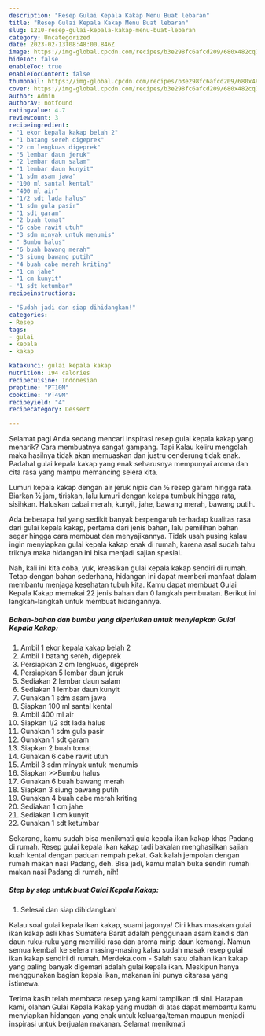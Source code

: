 ```yaml
---
description: "Resep Gulai Kepala Kakap Menu Buat lebaran"
title: "Resep Gulai Kepala Kakap Menu Buat lebaran"
slug: 1210-resep-gulai-kepala-kakap-menu-buat-lebaran
category: Uncategorized
date: 2023-02-13T08:48:00.846Z
image: https://img-global.cpcdn.com/recipes/b3e298fc6afcd209/680x482cq70/gulai-kepala-kakap-foto-resep-utama.jpg
hideToc: false
enableToc: true
enableTocContent: false
thumbnail: https://img-global.cpcdn.com/recipes/b3e298fc6afcd209/680x482cq70/gulai-kepala-kakap-foto-resep-utama.jpg
cover: https://img-global.cpcdn.com/recipes/b3e298fc6afcd209/680x482cq70/gulai-kepala-kakap-foto-resep-utama.jpg
author: Admin
authorAv: notfound
ratingvalue: 4.7
reviewcount: 3
recipeingredient:
- "1 ekor kepala kakap belah 2"
- "1 batang sereh digeprek"
- "2 cm lengkuas digeprek"
- "5 lembar daun jeruk"
- "2 lembar daun salam"
- "1 lembar daun kunyit"
- "1 sdm asam jawa"
- "100 ml santal kental"
- "400 ml air"
- "1/2 sdt lada halus"
- "1 sdm gula pasir"
- "1 sdt garam"
- "2 buah tomat"
- "6 cabe rawit utuh"
- "3 sdm minyak untuk menumis"
- " Bumbu halus"
- "6 buah bawang merah"
- "3 siung bawang putih"
- "4 buah cabe merah kriting"
- "1 cm jahe"
- "1 cm kunyit"
- "1 sdt ketumbar"
recipeinstructions:

- "Sudah jadi dan siap dihidangkan!"
categories:
- Resep
tags:
- gulai
- kepala
- kakap

katakunci: gulai kepala kakap 
nutrition: 194 calories
recipecuisine: Indonesian
preptime: "PT10M"
cooktime: "PT49M"
recipeyield: "4"
recipecategory: Dessert

---
```



Selamat pagi Anda sedang mencari inspirasi resep gulai kepala kakap yang menarik? Cara membuatnya sangat gampang. Tapi Kalau keliru mengolah maka hasilnya tidak akan memuaskan dan justru cenderung tidak enak. Padahal gulai kepala kakap yang enak seharusnya mempunyai aroma dan cita rasa yang mampu memancing selera kita.


Lumuri kepala kakap dengan air jeruk nipis dan ½ resep garam hingga rata. Biarkan ½ jam, tiriskan, lalu lumuri dengan kelapa tumbuk hingga rata, sisihkan. Haluskan cabai merah, kunyit, jahe, bawang merah, bawang putih.

Ada beberapa hal yang sedikit banyak berpengaruh terhadap kualitas rasa dari gulai kepala kakap, pertama dari jenis bahan, lalu pemilihan bahan segar hingga cara membuat dan menyajikannya. Tidak usah pusing kalau ingin menyiapkan gulai kepala kakap enak di rumah, karena asal sudah tahu triknya maka hidangan ini bisa menjadi sajian spesial.


Nah, kali ini kita coba, yuk, kreasikan gulai kepala kakap sendiri di rumah. Tetap dengan bahan sederhana, hidangan ini dapat memberi manfaat dalam membantu menjaga kesehatan tubuh kita. Kamu dapat membuat Gulai Kepala Kakap memakai 22 jenis bahan dan 0 langkah pembuatan. Berikut ini langkah-langkah untuk membuat hidangannya.

<!--inarticleads1-->

##### Bahan-bahan dan bumbu yang diperlukan untuk menyiapkan Gulai Kepala Kakap:

1. Ambil 1 ekor kepala kakap belah 2
1. Ambil 1 batang sereh, digeprek
1. Persiapkan 2 cm lengkuas, digeprek
1. Persiapkan 5 lembar daun jeruk
1. Sediakan 2 lembar daun salam
1. Sediakan 1 lembar daun kunyit
1. Gunakan 1 sdm asam jawa
1. Siapkan 100 ml santal kental
1. Ambil 400 ml air
1. Siapkan 1/2 sdt lada halus
1. Gunakan 1 sdm gula pasir
1. Gunakan 1 sdt garam
1. Siapkan 2 buah tomat
1. Gunakan 6 cabe rawit utuh
1. Ambil 3 sdm minyak untuk menumis
1. Siapkan  &gt;&gt;Bumbu halus
1. Gunakan 6 buah bawang merah
1. Siapkan 3 siung bawang putih
1. Gunakan 4 buah cabe merah kriting
1. Sediakan 1 cm jahe
1. Sediakan 1 cm kunyit
1. Gunakan 1 sdt ketumbar


Sekarang, kamu sudah bisa menikmati gula kepala ikan kakap khas Padang di rumah. Resep gulai kepala ikan kakap tadi bakalan menghasilkan sajian kuah kental dengan paduan rempah pekat. Gak kalah jempolan dengan rumah makan nasi Padang, deh. Bisa jadi, kamu malah buka sendiri rumah makan nasi Padang di rumah, nih! 

<!--inarticleads2-->

##### Step by step untuk buat Gulai Kepala Kakap:


1. Selesai dan siap dihidangkan!

Kalau soal gulai kepala ikan kakap, suami jagonya! Ciri khas masakan gulai ikan kakap asli khas Sumatera Barat adalah penggunaan asam kandis dan daun ruku-ruku yang memiliki rasa dan aroma mirip daun kemangi. Namun semua kembali ke selera masing-masing kalau sudah masak resep gulai ikan kakap sendiri di rumah. Merdeka.com - Salah satu olahan ikan kakap yang paling banyak digemari adalah gulai kepala ikan. Meskipun hanya menggunakan bagian kepala ikan, makanan ini punya citarasa yang istimewa. 

Terima kasih telah membaca resep yang kami tampilkan di sini. Harapan kami, olahan Gulai Kepala Kakap yang mudah di atas dapat membantu kamu menyiapkan hidangan yang enak untuk keluarga/teman maupun menjadi inspirasi untuk berjualan makanan. Selamat menikmati
